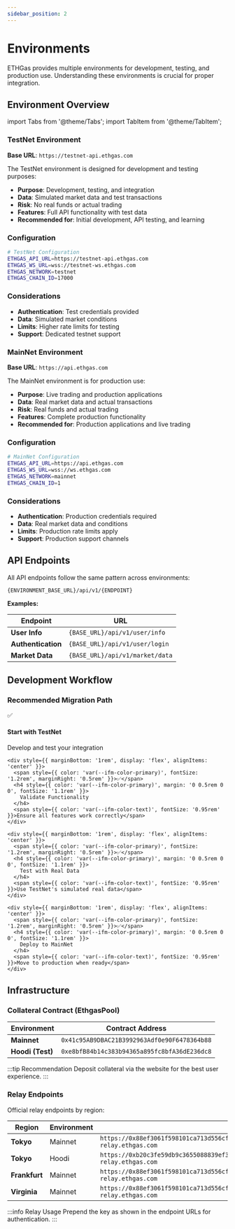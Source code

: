 ```yaml
---
sidebar_position: 2
---
```


# Environments

ETHGas provides multiple environments for development, testing, and production use. Understanding these environments is crucial for proper integration.

## Environment Overview

import Tabs from '@theme/Tabs';
import TabItem from '@theme/TabItem';

<Tabs>
<TabItem value="testnet" label="TestNet (Hoodi)" default>

### TestNet Environment

**Base URL**: `https://testnet-api.ethgas.com`

The TestNet environment is designed for development and testing purposes:

- **Purpose**: Development, testing, and integration
- **Data**: Simulated market data and test transactions
- **Risk**: No real funds or actual trading
- **Features**: Full API functionality with test data
- **Recommended for**: Initial development, API testing, and learning

### Configuration

```bash
# TestNet Configuration
ETHGAS_API_URL=https://testnet-api.ethgas.com
ETHGAS_WS_URL=wss://testnet-ws.ethgas.com
ETHGAS_NETWORK=testnet
ETHGAS_CHAIN_ID=17000
```

### Considerations
- **Authentication**: Test credentials provided
- **Data**: Simulated market conditions
- **Limits**: Higher rate limits for testing
- **Support**: Dedicated testnet support

</TabItem>
<TabItem value="mainnet" label="MainNet">

### MainNet Environment

**Base URL**: `https://api.ethgas.com`

The MainNet environment is for production use:

- **Purpose**: Live trading and production applications
- **Data**: Real market data and actual transactions
- **Risk**: Real funds and actual trading
- **Features**: Complete production functionality
- **Recommended for**: Production applications and live trading

### Configuration

```bash
# MainNet Configuration
ETHGAS_API_URL=https://api.ethgas.com
ETHGAS_WS_URL=wss://ws.ethgas.com
ETHGAS_NETWORK=mainnet
ETHGAS_CHAIN_ID=1
```

### Considerations
- **Authentication**: Production credentials required
- **Data**: Real market data and conditions
- **Limits**: Production rate limits apply
- **Support**: Production support channels

</TabItem>
</Tabs>

## API Endpoints

All API endpoints follow the same pattern across environments:

```
{ENVIRONMENT_BASE_URL}/api/v1/{ENDPOINT}
```

**Examples:**

| Endpoint | URL |
|----------|-----|
| **User Info** | `{BASE_URL}/api/v1/user/info` |
| **Authentication** | `{BASE_URL}/api/v1/user/login` |
| **Market Data** | `{BASE_URL}/api/v1/market/data` |

## Development Workflow

### Recommended Migration Path

<div className="row">
  <div className="col col--12">
    <div style={{ marginBottom: '1rem', display: 'flex', alignItems: 'center' }}>
      <span style={{ color: 'var(--ifm-color-primary)', fontSize: '1.2rem', marginRight: '0.5rem' }}>✅</span>
      <h4 style={{ color: 'var(--ifm-color-primary)', margin: '0 0.5rem 0 0', fontSize: '1.1rem' }}>
        Start with TestNet
      </h4>
      <span style={{ color: 'var(--ifm-color-text)', fontSize: '0.95rem' }}>Develop and test your integration</span>
    </div>
    
    <div style={{ marginBottom: '1rem', display: 'flex', alignItems: 'center' }}>
      <span style={{ color: 'var(--ifm-color-primary)', fontSize: '1.2rem', marginRight: '0.5rem' }}>✅</span>
      <h4 style={{ color: 'var(--ifm-color-primary)', margin: '0 0.5rem 0 0', fontSize: '1.1rem' }}>
        Validate Functionality
      </h4>
      <span style={{ color: 'var(--ifm-color-text)', fontSize: '0.95rem' }}>Ensure all features work correctly</span>
    </div>
    
    <div style={{ marginBottom: '1rem', display: 'flex', alignItems: 'center' }}>
      <span style={{ color: 'var(--ifm-color-primary)', fontSize: '1.2rem', marginRight: '0.5rem' }}>✅</span>
      <h4 style={{ color: 'var(--ifm-color-primary)', margin: '0 0.5rem 0 0', fontSize: '1.1rem' }}>
        Test with Real Data
      </h4>
      <span style={{ color: 'var(--ifm-color-text)', fontSize: '0.95rem' }}>Use TestNet's simulated real data</span>
    </div>
    
    <div style={{ marginBottom: '1rem', display: 'flex', alignItems: 'center' }}>
      <span style={{ color: 'var(--ifm-color-primary)', fontSize: '1.2rem', marginRight: '0.5rem' }}>✅</span>
      <h4 style={{ color: 'var(--ifm-color-primary)', margin: '0 0.5rem 0 0', fontSize: '1.1rem' }}>
        Deploy to MainNet
      </h4>
      <span style={{ color: 'var(--ifm-color-text)', fontSize: '0.95rem' }}>Move to production when ready</span>
    </div>
  </div>
</div>

## Infrastructure

### Collateral Contract (EthgasPool)

| Environment | Contract Address |
|-------------|------------------|
| **Mainnet** | `0x41c95AB9DBAC21B3992963Adf0e90F6478364b88` |
| **Hoodi (Test)** | `0xe8bfB84b14c383b94365a895fc8bfA36dE236dc8` |

:::tip Recommendation
Deposit collateral via the website for the best user experience.
:::

### Relay Endpoints

Official relay endpoints by region:

| Region | Environment | Endpoint |
|--------|-------------|----------|
| **Tokyo** | Mainnet | `https://0x88ef3061f598101ca713d556cf757763d9be93d33c3092d3ab6334a36855b6b4a4020528dd533a62d25ea6648251e62e@ap-relay.ethgas.com` |
| **Tokyo** | Hoodi | `https://0xb20c3fe59db9c3655088839ef3d972878d182eb745afd8abb1dd2abf6c14f93cd5934ed4446a5fe1ba039e2bc0cf1011@hoodi-relay.ethgas.com` |
| **Frankfurt** | Mainnet | `https://0x88ef3061f598101ca713d556cf757763d9be93d33c3092d3ab6334a36855b6b4a4020528dd533a62d25ea6648251e62e@eu-relay.ethgas.com` |
| **Virginia** | Mainnet | `https://0x88ef3061f598101ca713d556cf757763d9be93d33c3092d3ab6334a36855b6b4a4020528dd533a62d25ea6648251e62e@us-relay.ethgas.com` |

:::info Relay Usage
Prepend the key as shown in the endpoint URLs for authentication.
:::